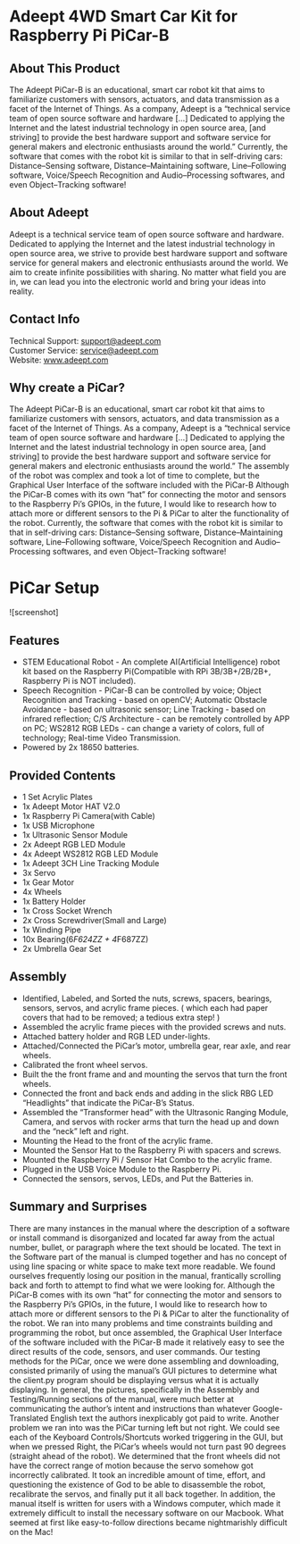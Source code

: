 # Adeept 4WD Smart Car Kit for Raspberry Pi PiCar-B

## About This Product

The Adeept PiCar-B is an educational, smart car robot kit that aims to familiarize customers with sensors, actuators, and data transmission as a facet of the Internet of Things. As a company, Adeept is a “technical service team of open source software and hardware […] Dedicated to applying the Internet and the latest industrial technology in open source area, [and striving] to provide the best hardware support and software service for general makers and electronic enthusiasts around the world.” Currently, the software that comes with the robot kit is similar to that in self-driving cars: Distance–Sensing software, Distance–Maintaining software, Line–Following software, Voice/Speech Recognition and Audio–Processing softwares, and even Object–Tracking software!

## About Adeept

Adeept is a technical service team of open source software and hardware. Dedicated to applying the Internet and the latest industrial technology in open source area, we strive to provide best hardware support and software service for general makers and electronic enthusiasts around the world. We aim to create infinite possibilities with sharing. No matter what field you are in, we can lead you into the electronic world and bring your ideas into reality.

## Contact Info
 Technical Support:  support@adeept.com<br/>
 Customer Service:   service@adeept.com<br/>
 Website:            www.adeept.com<br/>
## Why create a PiCar?
The Adeept PiCar-B is an educational, smart car robot kit that aims to familiarize customers with sensors, actuators, and data transmission as a facet of the Internet of Things. As a company, Adeept is a “technical service team of open source software and hardware […] Dedicated to applying the Internet and the latest industrial technology in open source area, [and striving] to provide the best hardware support and software service for general makers and electronic enthusiasts around the world.” The assembly of the robot was complex and took a lot of time to complete, but the Graphical User Interface of the software included with the PiCar-B Although the PiCar-B comes with its own “hat” for connecting the motor and sensors to the Raspberry Pi’s GPIOs, in the future, I would like to research how to attach more or different sensors to the Pi & PiCar to alter the functionality of the robot. Currently, the software that comes with the robot kit is similar to that in self-driving cars: Distance–Sensing software, Distance–Maintaining software, Line–Following software, Voice/Speech Recognition and Audio–Processing softwares, and even Object–Tracking software!

# PiCar Setup
![screenshot]
## Features
- STEM Educational Robot - An complete AI(Artificial Intelligence) robot kit based on the Raspberry Pi(Compatible with RPi 3B/3B+/2B/2B+, Raspberry Pi is NOT included).
- Speech Recognition - PiCar-B can be controlled by voice; Object Recognition and Tracking - based on openCV; Automatic Obstacle Avoidance - based on ultrasonic sensor; Line Tracking - based on infrared reflection; C/S Architecture - can be remotely controlled by APP on PC; WS2812 RGB LEDs - can change a variety of colors, full of technology; Real-time Video Transmission.
- Powered by 2x 18650 batteries.

## Provided Contents
- 1 Set Acrylic Plates
- 1x Adeept Motor HAT V2.0
- 1x Raspberry Pi Camera(with Cable)
- 1x USB Microphone
- 1x Ultrasonic Sensor Module
- 2x Adeept RGB LED Module
- 4x Adeept WS2812 RGB LED Module
- 1x Adeept 3CH Line Tracking Module
- 3x Servo
- 1x Gear Motor
- 4x Wheels
- 1x Battery Holder
- 1x Cross Socket Wrench
- 2x Cross Screwdriver(Small and Large)
- 1x Winding Pipe
- 10x Bearing(6*F624ZZ + 4*F687ZZ)
- 2x Umbrella Gear Set

## Assembly
- Identified, Labeled, and Sorted the nuts, screws, spacers, bearings, sensors, servos, and acrylic frame pieces. ( which each had paper covers that had to be removed; a tedious extra step! ) 
- Assembled the acrylic frame pieces with the provided screws and nuts. 
- Attached battery holder and RGB LED under-lights. 
- Attached/Connected the PiCar’s motor, umbrella gear, rear axle, and rear wheels. 
- Calibrated the front wheel servos.
- Built the the front frame and and mounting the servos that turn the front wheels.
- Connected the front and back ends and adding in the slick RBG LED “Headlights” that indicate the PiCar-B’s Status.
- Assembled the “Transformer head” with the Ultrasonic Ranging Module, Camera, and servos with rocker arms that turn the head up and down and the “neck” left and right. 
- Mounting the Head to the front of the acrylic frame. 
- Mounted the Sensor Hat to the Raspberry Pi with spacers and screws.
- Mounted the Raspberry Pi / Sensor Hat Combo to the acrylic frame.
- Plugged in the USB Voice Module to the Raspberry Pi.
- Connected the sensors, servos, LEDs, and Put the Batteries in. 

## Summary and Surprises
There are many instances in the manual where the description of a software or install command is disorganized and located far away from the actual number, bullet, or paragraph where the text should be located. The text in the Software part of the manual is clumped together and has no concept of using line spacing or white space to make text more readable. We found ourselves frequently losing our position in the manual, frantically scrolling back and forth to attempt to find what we were looking for.
Although the PiCar-B comes with its own “hat” for connecting the motor and sensors to the Raspberry Pi’s GPIOs, in the future, I would like to research how to attach more or different sensors to the Pi & PiCar to alter the functionality of the robot.
	We ran into many problems and time constraints building and programming the robot, but once assembled, the Graphical User Interface of the software included with the PiCar-B made it relatively easy to see the direct results of the code, sensors, and user commands. Our testing methods for the PiCar, once we were done assembling and downloading, consisted primarily of using the manual’s GUI pictures to determine what the client.py program should be displaying versus what it is actually displaying. In general, the pictures, specifically in the Assembly and Testing/Running sections of the manual, were much better at communicating the author’s intent and instructions than whatever Google-Translated English text the authors inexplicably got paid to write. 
	Another problem we ran into was the PiCar turning left but not right. We could see each of the Keyboard Controls/Shortcuts worked triggering in the GUI, but when we pressed Right, the PiCar’s wheels would not turn past 90 degrees (straight ahead of the robot). We determined that the front wheels did not have the correct range of motion because the servo somehow got incorrectly calibrated. It took an incredible amount of time, effort, and questioning the existence of God to be able to disassemble the robot, recalibrate the servos, and finally put it all back together.
	In addition, the manual itself is written for users with a Windows computer, which made it extremely difficult to install the necessary software on our Macbook. What seemed at first like easy-to-follow directions became nightmarishly difficult on the Mac!
